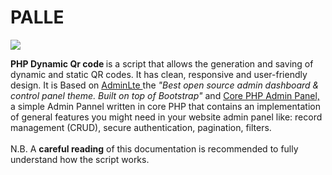 # PALLE
<img src="https://www.giandonatoinverso.it/documentation/assets/DynamicQRCode_Original.png" align="center">
<p><b>PHP Dynamic Qr code </b> is a script that allows the generation and saving of dynamic and static QR codes. It has clean, responsive and user-friendly design. It is Based on <a href="https://adminlte.io/" target="_blank">AdminLte </a> the <i>"Best open source admin dashboard &amp; control panel theme. Built on top of Bootstrap" </i> and <a href="https://github.com/chetans9/core-php-admin-panel" target="_blank">Core PHP Admin Panel,</a> a simple Admin Pannel written in core PHP that contains an implementation of general features you might need in your website admin panel like: record management (CRUD), secure authentication, pagination, filters.<br><br>
            N.B. A <strong>careful reading</strong> of this documentation is recommended to fully understand how the script works.
            </p>

